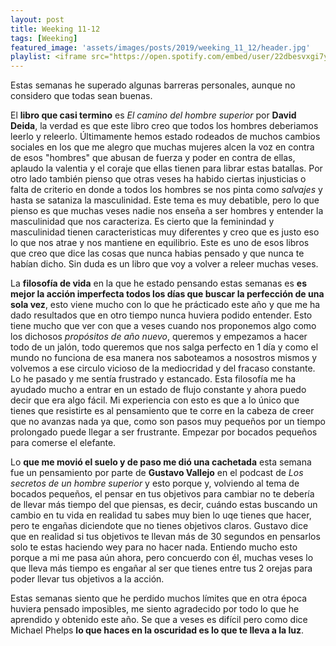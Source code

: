 ```yaml
---
layout: post
title: Weeking 11-12
tags: [Weeking]
featured_image: 'assets/images/posts/2019/weeking_11_12/header.jpg'
playlist: <iframe src="https://open.spotify.com/embed/user/22dbesvxgi7yutcssxnumbkwa/playlist/0EKN0jIxP0XurvG8VApvop" width="100%" height="380" frameborder="0" allowtransparency="true" allow="encrypted-media"></iframe>
---
```

Estas semanas he superado algunas barreras personales, aunque no considero que todas sean buenas.

El **libro que casi termino** es *El camino del hombre superior* por **David Deida**, la verdad es que este libro creo que todos los hombres deberiamos leerlo y releerlo. Últimamente hemos estado rodeados de muchos cambios sociales en los que me alegro que muchas mujeres alcen la voz en contra de esos "hombres" que abusan de fuerza y poder en contra de ellas, aplaudo la valentia y el coraje que ellas tienen para librar estas batallas. Por otro lado también pienso que otras veses ha habido ciertas injusticias o falta de criterio en donde a todos los hombres se nos pinta como *salvajes* y hasta se sataniza la masculinidad.
Este tema es muy debatible, pero lo que pienso es que muchas veses nadie nos enseña a ser hombres y entender la masculinidad que nos caracteriza. Es cierto que la feminindad y masculinidad tienen caracteristicas muy diferentes y creo que es justo eso lo que nos atrae y nos mantiene en equilibrio. Este es uno de esos libros que creo que dice las cosas que nunca habias pensado y que nunca te habían dicho. Sin duda es un libro que voy a volver a releer muchas veses.

La **filosofía de vida** en la que he estado pensando estas semanas es **es mejor la acción imperfecta todos los días que buscar la perfección de una sola vez**, esto viene mucho con lo que he prácticado este año y que me ha dado resultados que en otro tiempo nunca huviera podido entender. Esto tiene mucho que ver con que a veses cuando nos proponemos algo como los dichosos *propósitos de año nuevo*, queremos y empezamos a hacer todo de un jalón, todo queremos que nos salga perfecto en 1 día y como el mundo no funciona de esa manera nos saboteamos a nosostros mismos y volvemos a ese circulo vicioso de la mediocridad y del fracaso constante. Lo he pasado y me sentía frustrado y estancado. Esta filosofía me ha ayudado mucho a entrar en un estado de flujo constante y ahora puedo decir que era algo fácil. Mi experiencia con esto es que a lo único que tienes que resistirte es al pensamiento que te corre en la cabeza de creer que no avanzas nada ya que, como son pasos muy pequeños por un tiempo prolongado puede llegar a ser frustrante. Empezar por bocados pequeños para comerse el elefante.

Lo **que me movió el suelo y de paso me dió una cachetada** esta semana fue un pensamiento por parte de **Gustavo Vallejo** en el podcast de *Los secretos de un hombre superior* y esto porque y, volviendo al tema de bocados pequeños, el pensar en tus objetivos para cambiar no te debería de llevar más tiempo del que piensas, es decir, cuándo estas buscando un cambio en tu vida en realidad tu sabes muy bien lo uqe tienes que hacer, pero te engañas diciendote que no tienes objetivos claros. Gustavo dice que en realidad si tus objetivos te llevan más de 30 segundos en pensarlos solo te estas haciendo wey para no hacer nada. Entiendo mucho esto porque a mi me pasa aún ahora, pero concuerdo con él, muchas veses lo que lleva más tiempo es engañar al ser que tienes entre tus 2 orejas para poder llevar tus objetivos a la acción.

Estas semanas siento que he perdido muchos límites que en otra época huviera pensado imposibles, me siento agradecido por todo lo que he aprendido y obtenido este año. Se que a veses es difícil pero como dice Michael Phelps **lo que haces en la oscuridad es lo que te lleva a la luz**.
